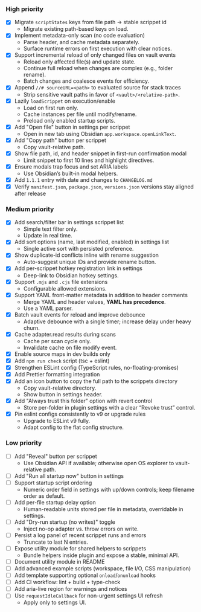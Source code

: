 ### High priority
- [x] Migrate `scriptStates` keys from file path → stable scrippet id
  - Migrate existing path-based keys on load.
- [x] Implement metadata-only scan (no code evaluation)
  - Parse header, and cache metadata separately.
  - Surface runtime errors on first execution with clear notices.
- [x] Support incremental reload of only changed files on vault events
  - Reload only affected file(s) and update state.
  - Continue full reload when changes are complex (e.g., folder rename).
  - Batch changes and coalesce events for efficiency.
- [x] Append `//# sourceURL=<path>` to evaluated source for stack traces
  - Strip sensitive vault paths in favor of `<vault>/<relative-path>`.
- [x] Lazily `loadScrippet` on execution/enable
  - Load on first run only.
  - Cache instances per file until modify/rename.
  - Preload only enabled startup scripts.
- [x] Add "Open file" button in settings per scrippet
  - Open in new tab using Obsidian `app.workspace.openLinkText`.
- [x] Add "Copy path" button per scrippet
  - Copy vault-relative path.
- [x] Show file path, id, and header snippet in first-run confirmation modal
  - Limit snippet to first 10 lines and highlight directives.
- [x] Ensure modals trap focus and set ARIA labels
  - Use Obsidian’s built-in modal helpers.
- [x] Add `1.1.1` entry with date and changes to `CHANGELOG.md`
- [x] Verify `manifest.json`, `package.json`, `versions.json` versions stay aligned after release

### Medium priority
- [x] Add search/filter bar in settings scrippet list
  - Simple text filter only.
  - Update in real time.
- [x] Add sort options (name, last modified, enabled) in settings list
  - Single active sort with persisted preference.
- [x] Show duplicate-id conflicts inline with rename suggestion
  - Auto-suggest unique IDs and provide rename button.
- [x] Add per-scrippet hotkey registration link in settings
  - Deep-link to Obsidian hotkey settings.
- [x] Support `.mjs` and `.cjs` file extensions
  - Configurable allowed extensions.
- [x] Support YAML front-matter metadata in addition to header comments
  - Merge YAML and header values, **YAML has precedence**.
  - Use a YAML parser.
- [x] Batch vault events for reload and improve debounce
  - Adaptive debounce with a single timer; increase delay under heavy churn.
- [x] Cache adapter.read results during scans
  - Cache per scan cycle only.
  - Invalidate cache on file modify event.
- [x] Enable source maps in dev builds only
- [x] Add `npm run check` script (tsc + eslint)
- [x] Strengthen ESLint config (TypeScript rules, no-floating-promises)
- [x] Add Prettier formatting integration
- [x] Add an icon button to copy the full path to the scrippets directory
  - Copy vault-relative directory.
  - Show button in settings header.
- [x] Add "Always trust this folder" option with revert control
  - Store per-folder in plugin settings with a clear “Revoke trust” control.
- [x] Pin eslint configs consistently to v9 or upgrade rules
  - Upgrade to ESLint v9 fully.
  - Adapt config to the flat config structure.

### Low priority
- [ ] Add "Reveal" button per scrippet
  - Use Obsidian API if available; otherwise open OS explorer to vault-relative path.
- [ ] Add "Run all startup now" button in settings
- [ ] Support startup script ordering
  - Numeric order field in settings with up/down controls; keep filename order as default.
- [ ] Add per-file startup delay option
  - Human-readable units stored per file in metadata, overridable in settings.
- [ ] Add "Dry-run startup (no writes)" toggle
  - Inject no-op adapter vs. throw errors on write.
- [ ] Persist a log panel of recent scrippet runs and errors
  - Truncate to last N entries.
- [ ] Expose utility module for shared helpers to scrippets
  - Bundle helpers inside plugin and expose a stable, minimal API.
- [ ] Document utility module in README
- [ ] Add advanced example scripts (workspace, file I/O, CSS manipulation)
- [ ] Add template supporting optional `onload`/`onunload` hooks
- [ ] Add CI workflow: lint + build + type-check
- [ ] Add aria-live region for warnings and notices
- [ ] Use `requestIdleCallback` for non-urgent settings UI refresh
  - Apply only to settings UI.

